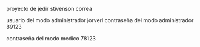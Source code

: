 
proyecto de jedir stivenson correa

usuario del modo administrador jorverl
contraseña del modo administrador 89123

contraseña del modo medico 78123
